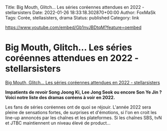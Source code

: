 Title: Big Mouth, Glitch… Les séries coréennes attendues en 2022 - stellarsisters
Date: 2022-01-26 18:33:18.302870+00:00
Author: FoxMaSk 
Tags: Corée, stellasisters, drama
Status: published
Category: link


https://www.youtube.com/embed/Gb1nvJBDtqM?feature=oembed

# Big Mouth, Glitch… Les séries coréennes attendues en 2022 - stellarsisters

[Big Mouth, Glitch… Les séries coréennes attendues en 2022 - stellarsisters](https://www.stellarsisters.com/selection-series-coreennes-attendues-en-2022/)


**Impatients de revoir Song Joong Ki, Lee Jong Seok ou encore Son Ye Jin
? Voici notre liste des dramas coréens à voir en 2022.**

Les fans de séries coréennes ont de quoi se réjouir. L&#39;année 2022 sera
pleine de sensations fortes, de surprises et d&#39;émotions, si l&#39;on en
croit les line-up annoncés par les chaînes et les plateformes. Si les
chaînes SBS, tvN et JTBC maintiennent un niveau élevé de product...
